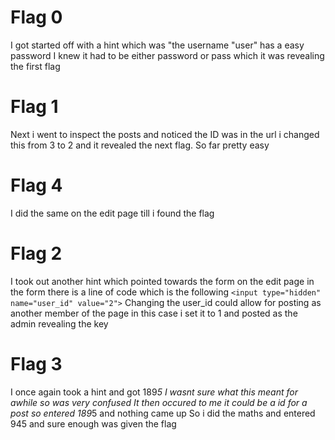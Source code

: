 # Flag 0
I got started off with a hint which was
"the username "user" has a easy password
I knew it had to be either password or pass which it was revealing the first flag

# Flag 1
Next i went to inspect the posts and noticed the ID was in the url
i changed this from 3 to 2 and it revealed the next flag. So far pretty easy

# Flag 4
I did the same on the edit page till i found the flag

# Flag 2
I took out another hint which pointed towards the form on the edit page
in the form there is a line of code which is the following
```<input type="hidden" name="user_id" value="2">```
Changing the user_id could allow for posting as another member of the page
in this case i set it to 1 and posted as the admin revealing the key

# Flag 3
I once again took a hint and got 189*5
I wasnt sure what this meant for awhile so was very confused
It then occured to me it could be a id for a post so entered 189*5 and nothing came up
So i did the maths and entered 945 and sure enough was given the flag


